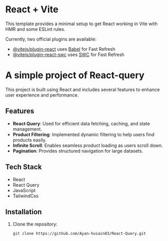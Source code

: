 # React + Vite

This template provides a minimal setup to get React working in Vite with HMR and some ESLint rules.

Currently, two official plugins are available:

- [@vitejs/plugin-react](https://github.com/vitejs/vite-plugin-react/blob/main/packages/plugin-react/README.md) uses [Babel](https://babeljs.io/) for Fast Refresh
- [@vitejs/plugin-react-swc](https://github.com/vitejs/vite-plugin-react-swc) uses [SWC](https://swc.rs/) for Fast Refresh




# A simple project of React-query

This project is built using React and includes several features to enhance user experience and performance.

## Features

- **React Query**: Used for efficient data fetching, caching, and state management.
- **Product Filtering**: Implemented dynamic filtering to help users find products easily.
- **Infinite Scroll**: Enables seamless product loading as users scroll down.
- **Pagination**: Provides structured navigation for large datasets.

## Tech Stack

- React
- React Query
- JavaScript
- TailwindCss

## Installation

1. Clone the repository:
   ```sh
   git clone https://github.com/Ayan-husain03/React-Query.git